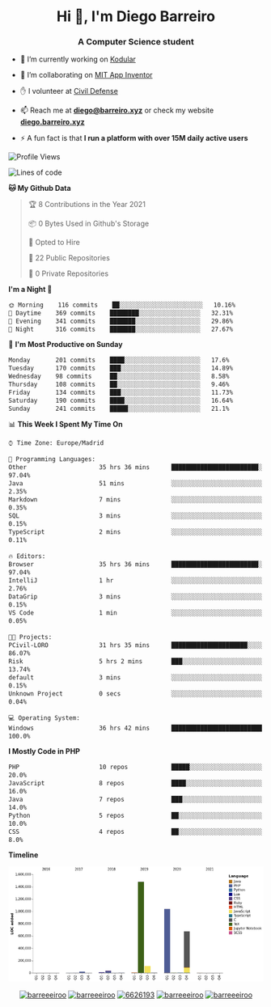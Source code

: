 <h1 align="center">Hi 👋, I'm Diego Barreiro</h1>
<h3 align="center">A Computer Science student</h3>

- 🔭 I’m currently working on [Kodular](https://www.kodular.io)

- 👯 I’m collaborating on [MIT App Inventor](https://github.com/mit-cml/appinventor-sources)

- ✋ I volunteer at [Civil Defense](https://proteccioncivil.sdc.gal)

- 📫 Reach me at **diego@barreiro.xyz** or check my website **[diego.barreiro.xyz](https://diego.barreiro.xyz)**

- ⚡ A fun fact is that **I run a platform with over 15M daily active users**

<!--START_SECTION:waka-->
![Profile Views](http://img.shields.io/badge/Profile%20Views-3-blue)

![Lines of code](https://img.shields.io/badge/From%20Hello%20World%20I%27ve%20Written-3.4%20million%20lines%20of%20code-blue)

**🐱 My Github Data** 

> 🏆 8 Contributions in the Year 2021
 > 
> 📦 0 Bytes Used in Github's Storage 
 > 
> 💼 Opted to Hire
 > 
> 📜 22 Public Repositories 
 > 
> 🔑 0 Private Repositories  
 > 
**I'm a Night 🦉** 

```text
🌞 Morning    116 commits    ██░░░░░░░░░░░░░░░░░░░░░░░   10.16% 
🌆 Daytime    369 commits    ████████░░░░░░░░░░░░░░░░░   32.31% 
🌃 Evening    341 commits    ███████░░░░░░░░░░░░░░░░░░   29.86% 
🌙 Night      316 commits    ███████░░░░░░░░░░░░░░░░░░   27.67%

```
📅 **I'm Most Productive on Sunday** 

```text
Monday       201 commits    ████░░░░░░░░░░░░░░░░░░░░░   17.6% 
Tuesday      170 commits    ███░░░░░░░░░░░░░░░░░░░░░░   14.89% 
Wednesday    98 commits     ██░░░░░░░░░░░░░░░░░░░░░░░   8.58% 
Thursday     108 commits    ██░░░░░░░░░░░░░░░░░░░░░░░   9.46% 
Friday       134 commits    ███░░░░░░░░░░░░░░░░░░░░░░   11.73% 
Saturday     190 commits    ████░░░░░░░░░░░░░░░░░░░░░   16.64% 
Sunday       241 commits    █████░░░░░░░░░░░░░░░░░░░░   21.1%

```


📊 **This Week I Spent My Time On** 

```text
⌚︎ Time Zone: Europe/Madrid

💬 Programming Languages: 
Other                    35 hrs 36 mins      ████████████████████████░   97.04% 
Java                     51 mins             ░░░░░░░░░░░░░░░░░░░░░░░░░   2.35% 
Markdown                 7 mins              ░░░░░░░░░░░░░░░░░░░░░░░░░   0.35% 
SQL                      3 mins              ░░░░░░░░░░░░░░░░░░░░░░░░░   0.15% 
TypeScript               2 mins              ░░░░░░░░░░░░░░░░░░░░░░░░░   0.11%

🔥 Editors: 
Browser                  35 hrs 36 mins      ████████████████████████░   97.04% 
IntelliJ                 1 hr                ░░░░░░░░░░░░░░░░░░░░░░░░░   2.76% 
DataGrip                 3 mins              ░░░░░░░░░░░░░░░░░░░░░░░░░   0.15% 
VS Code                  1 min               ░░░░░░░░░░░░░░░░░░░░░░░░░   0.05%

🐱‍💻 Projects: 
PCivil-LORO              31 hrs 35 mins      █████████████████████░░░░   86.07% 
Risk                     5 hrs 2 mins        ███░░░░░░░░░░░░░░░░░░░░░░   13.74% 
default                  3 mins              ░░░░░░░░░░░░░░░░░░░░░░░░░   0.15% 
Unknown Project          0 secs              ░░░░░░░░░░░░░░░░░░░░░░░░░   0.04%

💻 Operating System: 
Windows                  36 hrs 42 mins      █████████████████████████   100.0%

```

**I Mostly Code in PHP** 

```text
PHP                      10 repos            █████░░░░░░░░░░░░░░░░░░░░   20.0% 
JavaScript               8 repos             ████░░░░░░░░░░░░░░░░░░░░░   16.0% 
Java                     7 repos             ███░░░░░░░░░░░░░░░░░░░░░░   14.0% 
Python                   5 repos             ██░░░░░░░░░░░░░░░░░░░░░░░   10.0% 
CSS                      4 repos             ██░░░░░░░░░░░░░░░░░░░░░░░   8.0%

```


**Timeline**

![Chart not found](https://raw.githubusercontent.com/barreeeiroo/barreeeiroo/master/charts/bar_graph.png) 


<!--END_SECTION:waka-->

<p align="center">
<a href="https://twitter.com/barreeeiroo" target="blank"><img align="center" src="https://cdn.jsdelivr.net/npm/simple-icons@3.0.1/icons/twitter.svg" alt="barreeeiroo" height="20" width="20" /></a>
<a href="https://linkedin.com/in/barreeeiroo" target="blank"><img align="center" src="https://cdn.jsdelivr.net/npm/simple-icons@3.0.1/icons/linkedin.svg" alt="barreeeiroo" height="20" width="20" /></a>
<a href="https://stackoverflow.com/users/6626193" target="blank"><img align="center" src="https://cdn.jsdelivr.net/npm/simple-icons@3.0.1/icons/stackoverflow.svg" alt="6626193" height="20" width="20" /></a>
<a href="https://fb.com/barreeeiroo" target="blank"><img align="center" src="https://cdn.jsdelivr.net/npm/simple-icons@3.0.1/icons/facebook.svg" alt="barreeeiroo" height="20" width="20" /></a>
<a href="https://instagram.com/barreeeiroo" target="blank"><img align="center" src="https://cdn.jsdelivr.net/npm/simple-icons@3.0.1/icons/instagram.svg" alt="barreeeiroo" height="20" width="20" /></a>
</p>
